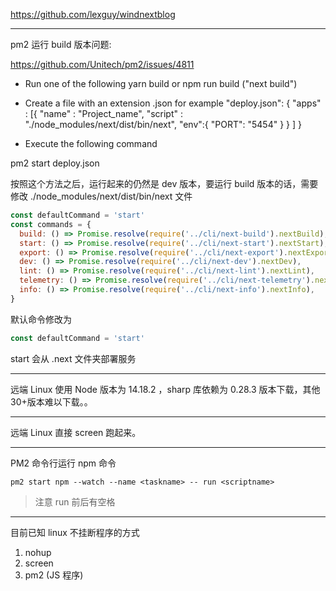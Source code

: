 https://github.com/lexguy/windnextblog

---

pm2 运行 build 版本问题:

https://github.com/Unitech/pm2/issues/4811

- Run one of the following
  yarn build or npm run build ("next build")

- Create a file with an extension .json for example "deploy.json":
  {
  "apps" : [{
  "name" : "Project_name",
  "script" : "./node_modules/next/dist/bin/next",
  "env":{
  "PORT": "5454"
  }
  }
  ]
  }

- Execute the following command

pm2 start deploy.json

按照这个方法之后，运行起来的仍然是 dev 版本，要运行 build 版本的话，需要修改 ./node_modules/next/dist/bin/next 文件

```js
const defaultCommand = 'start'
const commands = {
  build: () => Promise.resolve(require('../cli/next-build').nextBuild),
  start: () => Promise.resolve(require('../cli/next-start').nextStart),
  export: () => Promise.resolve(require('../cli/next-export').nextExport),
  dev: () => Promise.resolve(require('../cli/next-dev').nextDev),
  lint: () => Promise.resolve(require('../cli/next-lint').nextLint),
  telemetry: () => Promise.resolve(require('../cli/next-telemetry').nextTelemetry),
  info: () => Promise.resolve(require('../cli/next-info').nextInfo),
}
```

默认命令修改为

```js
const defaultCommand = 'start'
```

start 会从 .next 文件夹部署服务

---

远端 Linux 使用 Node 版本为 14.18.2 ，sharp 库依赖为 0.28.3 版本下载，其他 30+版本难以下载。。

---

远端 Linux 直接 screen 跑起来。

---

PM2 命令行运行 npm 命令

```shell
pm2 start npm --watch --name <taskname> -- run <scriptname>
```

> 注意 run 前后有空格

---

目前已知 linux 不挂断程序的方式

1. nohup
2. screen
3. pm2 (JS 程序)
